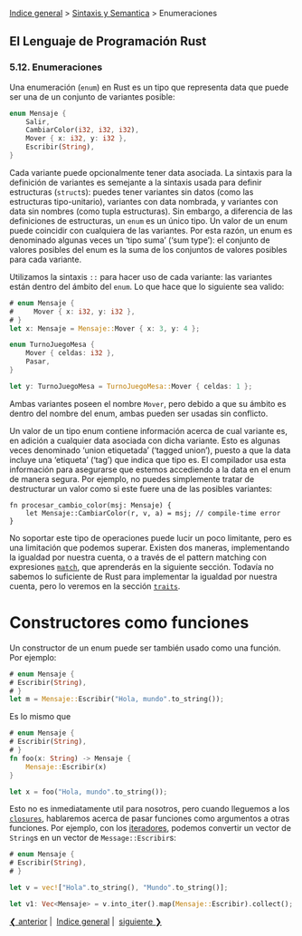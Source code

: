 [Indice general](_index.md) >
[Sintaxis y Semantica](ch05-00-syntax-and-semantics.md) > Enumeraciones

## El Lenguaje de Programación Rust

### 5.12. Enumeraciones

Una enumeración (`enum`) en Rust es un tipo que representa data que puede ser
una de un conjunto de variantes posible:

```rust
enum Mensaje {
    Salir,
    CambiarColor(i32, i32, i32),
    Mover { x: i32, y: i32 },
    Escribir(String),
}
```

Cada variante puede opcionalmente tener data asociada. La sintaxis para la
definición de variantes es semejante a la sintaxis usada para definir
estructuras (`struct`s): puedes tener variantes sin datos (como las estructuras
tipo-unitario), variantes con data nombrada, y variantes con data sin nombres
(como tupla estructuras). Sin embargo, a diferencia de las definiciones de
estructuras, un `enum` es un único tipo. Un valor de un enum puede coincidir con
cualquiera de las variantes. Por esta razón, un enum es denominado algunas veces
un ‘tipo suma’ (‘sum type’): el conjunto de valores posibles del enum es la suma
de los conjuntos de valores posibles para cada variante.

Utilizamos la sintaxis `::` para hacer uso de cada variante: las variantes están
dentro del ámbito del `enum`. Lo que hace que lo siguiente sea valido:

```rust
# enum Mensaje {
#     Mover { x: i32, y: i32 },
# }
let x: Mensaje = Mensaje::Mover { x: 3, y: 4 };

enum TurnoJuegoMesa {
    Mover { celdas: i32 },
    Pasar,
}

let y: TurnoJuegoMesa = TurnoJuegoMesa::Mover { celdas: 1 };
```

Ambas variantes poseen el nombre `Mover`, pero debido a que su ámbito es dentro
del nombre del enum, ambas pueden ser usadas sin conflicto.

Un valor de un tipo enum contiene información acerca de cual variante es, en
adición a cualquier data asociada con dicha variante. Esto es algunas veces
denominado ‘union etiquetada’ (‘tagged union’), puesto a que la data incluye una
‘etiqueta’ (‘tag’) que indica que tipo es. El compilador usa esta información
para asegurarse que estemos accediendo a la data en el enum de manera segura.
Por ejemplo, no puedes simplemente tratar de destructurar un valor como si este
fuere una de las posibles variantes:

```rust,ignore
fn procesar_cambio_color(msj: Mensaje) {
    let Mensaje::CambiarColor(r, v, a) = msj; // compile-time error
}
```

No soportar este tipo de operaciones puede lucir un poco limitante, pero es una
limitación que podemos superar. Existen dos maneras, implementando la igualdad
por nuestra cuenta, o a través de el pattern matching con expresiones
[`match`][match], que aprenderás en la siguiente sección. Todavía no sabemos lo
suficiente de Rust para implementar la igualdad por nuestra cuenta, pero lo
veremos en la sección [`traits`][traits].

[match]: match.html
[if-let]: if-let.html
[traits]: traits.html

# Constructores como funciones

Un constructor de un enum puede ser también usado como una función. Por ejemplo:

```rust
# enum Mensaje {
# Escribir(String),
# }
let m = Mensaje::Escribir("Hola, mundo".to_string());
```

Es lo mismo que

```rust
# enum Mensaje {
# Escribir(String),
# }
fn foo(x: String) -> Mensaje {
    Mensaje::Escribir(x)
}

let x = foo("Hola, mundo".to_string());
```

Esto no es inmediatamente util para nosotros, pero cuando lleguemos a los
[`closures`][closures], hablaremos acerca de pasar funciones como argumentos a
otras funciones. Por ejemplo, con los [iteradores][iterators], podemos convertir
un vector de `String`s en un vector de `Message::Escribir`s:

```rust
# enum Mensaje {
# Escribir(String),
# }

let v = vec!["Hola".to_string(), "Mundo".to_string()];

let v1: Vec<Mensaje> = v.into_iter().map(Mensaje::Escribir).collect();
```

[closures]: closures.html
[iterators]: iterators.html

[❮ anterior](ch05-11-structs.md)&nbsp;|&nbsp;
[Indice general](_index.md)&nbsp;|&nbsp;
[siguiente ❯](ch05-13-match.md)
